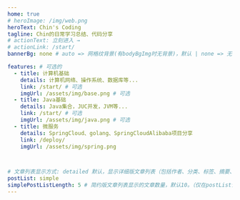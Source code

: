 ```yaml
---
home: true
# heroImage: /img/web.png
heroText: Chin's Coding
tagline: Chin的日常学习总结、代码分享
# actionText: 立刻进入 →
# actionLink: /start/
bannerBg: none # auto => 网格纹背景(有bodyBgImg时无背景)，默认 | none => 无 | '大图地址' | background: 自定义背景样式       提示：如发现文本颜色不适应你的背景时可以到palette.styl修改$bannerTextColor变量

features: # 可选的
  - title: 计算机基础
    details: 计算机网络、操作系统、数据库等...
    link: /start/ # 可选
    imgUrl: /assets/img/base.png # 可选
  - title: Java基础
    details: Java集合，JUC并发，JVM等...
    link: /start/ # 可选
    imgUrl: /assets/img/java.png # 可选
  - title: 微服务
    details: SpringCloud、golang、SpringCloudAlibaba项目分享
    link: /deploy/
    imgUrl: /assets/img/spring.png



# 文章列表显示方式: detailed 默认，显示详细版文章列表（包括作者、分类、标签、摘要、分页等）| simple => 显示简约版文章列表（仅标题和日期）| none 不显示文章列表
postList: simple
simplePostListLength: 5 # 简约版文章列表显示的文章数量，默认10。（仅在postList设置为simple时生效）
---
```



